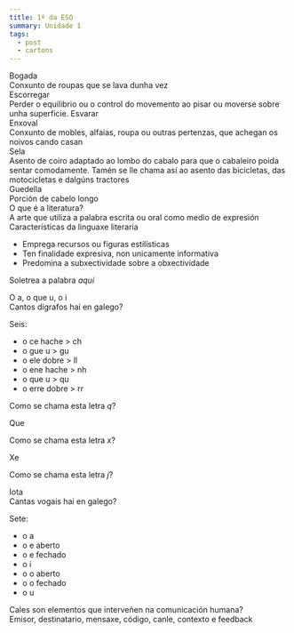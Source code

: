 ```yaml
---
title: 1º da ESO
summary: Unidade 1
tags:
  - post
  - cartons
---
```



<e-card color="1">
  <div>Bogada</div>
  <div>Conxunto de roupas que se lava dunha vez</div>
</e-card>

<e-card color="1">
  <div>Escorregar</div>
  <div>Perder o equilibrio ou o control do movemento ao pisar ou moverse sobre unha superficie. Esvarar</div>
</e-card>

<e-card color="1">
  <div>Enxoval</div>
  <div>Conxunto de mobles, alfaias, roupa ou outras pertenzas, que achegan os noivos cando casan</div>
</e-card>

<e-card color="1">
  <div>Sela</div>
  <div>Asento de coiro adaptado ao lombo do cabalo para que o cabaleiro poida sentar comodamente. Tamén se lle chama así ao asento das bicicletas, das motocicletas e dalgúns tractores</div>
</e-card>

<e-card color="1">
  <div>Guedella</div>
  <div>Porción de cabelo longo</div>
</e-card>

<e-card color="2">
  <div>O que é a literatura?</div>
  <div>A arte que utiliza a palabra escrita ou oral como medio de expresión</div>
</e-card>

<e-card color="2">
  <div>Características da linguaxe literaria</div>
 <div>

- Emprega recursos ou figuras estilísticas
- Ten finalidade expresiva, non unicamente informativa
- Predomina a subxectividade sobre a obxectividade

</div>


</e-card>

<e-card color="3">
  <div>

Soletrea a palabra *aquí*

</div>
  <div>O a, o que u, o i</div>
</e-card>

<e-card color="3">
  <div>Cantos dígrafos hai en galego?</div>
  <div>

Seis:

- o ce hache > ch
- o gue u > gu
- o ele dobre > ll
- o ene hache > nh
- o que u > qu
- o erre dobre > rr
</div>
</e-card>

<e-card color="3">
  <div>

Como se chama esta letra *q*?

  </div>
  <div>Que</div>
</e-card>

<e-card color="3">
  <div>

Como se chama esta letra *x*?

</div>
  <div>Xe</div>
</e-card>

<e-card color="3">
  <div>

Como se chama esta letra *j*?
</div>
  <div>Iota</div>
</e-card>

<e-card color="3">
  <div>Cantas vogais hai en galego?</div>
  <div>

Sete:

- o a
- o e aberto
- o e fechado
- o i
- o o aberto
- o o fechado
- o u

</div>
</e-card>

<e-card color="4">
  <div>Cales son elementos que interveñen na comunicación humana?</div>
  <div>Emisor, destinatario, mensaxe, código, canle, contexto e feedback </div>
</e-card>